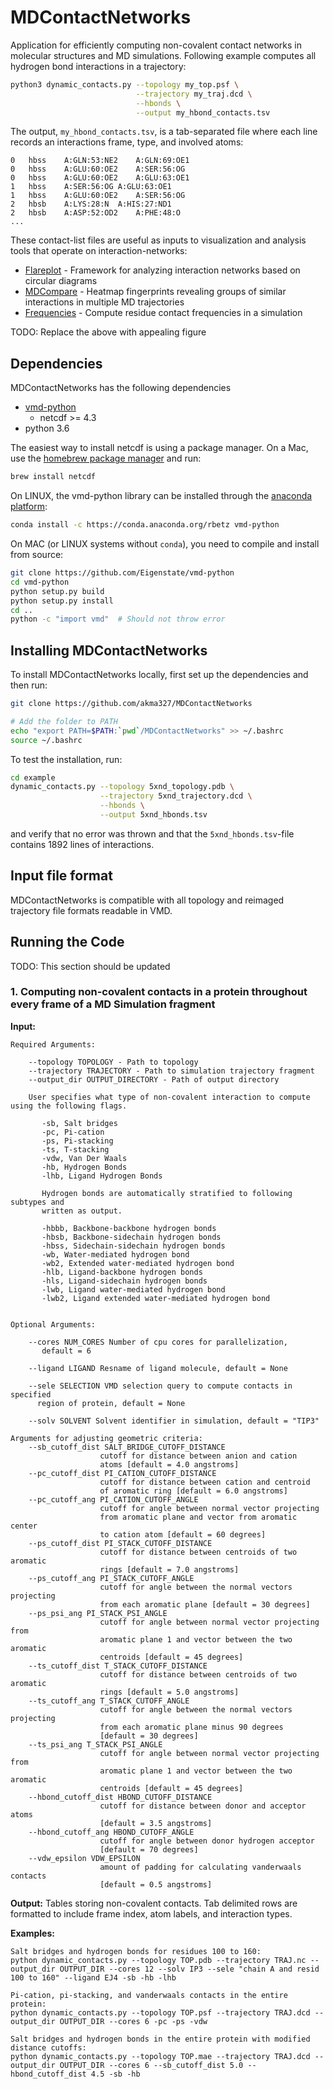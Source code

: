 # MDContactNetworks

Application for efficiently computing non-covalent contact networks in molecular structures and MD simulations. Following example computes all hydrogen bond interactions in a trajectory:
```bash
python3 dynamic_contacts.py --topology my_top.psf \
                            --trajectory my_traj.dcd \
                            --hbonds \
                            --output my_hbond_contacts.tsv
```
The output, `my_hbond_contacts.tsv`, is a tab-separated file where each line records an interactions frame, type, and involved atoms:
```
0	hbss	A:GLN:53:NE2	A:GLN:69:OE1
0	hbss	A:GLU:60:OE2	A:SER:56:OG
0	hbss	A:GLU:60:OE2	A:GLU:63:OE1
1	hbss	A:SER:56:OG	A:GLU:63:OE1
1	hbss	A:GLU:60:OE2	A:SER:56:OG
2	hbsb	A:LYS:28:N	A:HIS:27:ND1
2	hbsb	A:ASP:52:OD2	A:PHE:48:O
...
```
These contact-list files are useful as inputs to visualization and analysis tools that operate on interaction-networks:
 * [Flareplot](https://gpcrviz.github.io/flareplot) - Framework for analyzing interaction networks based on circular diagrams
 * [MDCompare](MDCompare) - Heatmap fingerprints revealing groups of similar interactions in multiple MD trajectories
 * [Frequencies](Frequencies) - Compute residue contact frequencies in a simulation

TODO: Replace the above with appealing figure


## Dependencies

MDContactNetworks has the following dependencies
* [vmd-python](https://github.com/Eigenstate/vmd-python) 
  * netcdf >= 4.3
* python 3.6

The easiest way to install netcdf is using a package manager. On a Mac, use the [homebrew package manager](https://brew.sh/) and run:
```bash
brew install netcdf
```

On LINUX, the vmd-python library can be installed through the [anaconda platform](https://www.anaconda.com/download):
```bash
conda install -c https://conda.anaconda.org/rbetz vmd-python
```

On MAC (or LINUX systems without `conda`), you need to compile and install from source:
```bash
git clone https://github.com/Eigenstate/vmd-python
cd vmd-python
python setup.py build 
python setup.py install
cd ..
python -c "import vmd"  # Should not throw error
```

## Installing MDContactNetworks

To install MDContactNetworks locally, first set up the dependencies and then run:
```bash
git clone https://github.com/akma327/MDContactNetworks

# Add the folder to PATH
echo "export PATH=$PATH:`pwd`/MDContactNetworks" >> ~/.bashrc
source ~/.bashrc
```

To test the installation, run:
```bash
cd example
dynamic_contacts.py --topology 5xnd_topology.pdb \
                    --trajectory 5xnd_trajectory.dcd \
                    --hbonds \
                    --output 5xnd_hbonds.tsv
```
and verify that no error was thrown and that the `5xnd_hbonds.tsv`-file contains 1892 lines of interactions.

## Input file format

MDContactNetworks is compatible with all topology and reimaged trajectory file formats readable in VMD.

## Running the Code

TODO: This section should be updated

### 1. Computing non-covalent contacts in a protein throughout every frame of a MD Simulation fragment
   
   __Input:__ 

	Required Arguments:

	   	--topology TOPOLOGY - Path to topology
	   	--trajectory TRAJECTORY - Path to simulation trajectory fragment
	   	--output_dir OUTPUT_DIRECTORY - Path of output directory
		
		User specifies what type of non-covalent interaction to compute using the following flags. 

		   -sb, Salt bridges
		   -pc, Pi-cation 
		   -ps, Pi-stacking
		   -ts, T-stacking
		   -vdw, Van Der Waals
		   -hb, Hydrogen Bonds
		   -lhb, Ligand Hydrogen Bonds

		   Hydrogen bonds are automatically stratified to following subtypes and 
		   written as output.

		   -hbbb, Backbone-backbone hydrogen bonds
		   -hbsb, Backbone-sidechain hydrogen bonds
		   -hbss, Sidechain-sidechain hydrogen bonds
		   -wb, Water-mediated hydrogen bond
		   -wb2, Extended water-mediated hydrogen bond
		   -hlb, Ligand-backbone hydrogen bonds
		   -hls, Ligand-sidechain hydrogen bonds
		   -lwb, Ligand water-mediated hydrogen bond
		   -lwb2, Ligand extended water-mediated hydrogen bond


	Optional Arguments:

		--cores NUM_CORES Number of cpu cores for parallelization,
		   default = 6

		--ligand LIGAND Resname of ligand molecule, default = None

		--sele SELECTION VMD selection query to compute contacts in specified 
		  region of protein, default = None

		--solv SOLVENT Solvent identifier in simulation, default = "TIP3"

	Arguments for adjusting geometric criteria:
		--sb_cutoff_dist SALT_BRIDGE_CUTOFF_DISTANCE
						cutoff for distance between anion and cation 
						atoms [default = 4.0 angstroms]
		--pc_cutoff_dist PI_CATION_CUTOFF_DISTANCE
						cutoff for distance between cation and centroid
						of aromatic ring [default = 6.0 angstroms]
		--pc_cutoff_ang PI_CATION_CUTOFF_ANGLE
						cutoff for angle between normal vector projecting
						from aromatic plane and vector from aromatic center
						to cation atom [default = 60 degrees]
		--ps_cutoff_dist PI_STACK_CUTOFF_DISTANCE
						cutoff for distance between centroids of two aromatic
						rings [default = 7.0 angstroms]
		--ps_cutoff_ang PI_STACK_CUTOFF_ANGLE
						cutoff for angle between the normal vectors projecting
						from each aromatic plane [default = 30 degrees]
		--ps_psi_ang PI_STACK_PSI_ANGLE
						cutoff for angle between normal vector projecting from
						aromatic plane 1 and vector between the two aromatic
						centroids [default = 45 degrees]
		--ts_cutoff_dist T_STACK_CUTOFF_DISTANCE
						cutoff for distance between centroids of two aromatic
						rings [default = 5.0 angstroms]
		--ts_cutoff_ang T_STACK_CUTOFF_ANGLE
						cutoff for angle between the normal vectors projecting
						from each aromatic plane minus 90 degrees 
						[default = 30 degrees]
		--ts_psi_ang T_STACK_PSI_ANGLE
						cutoff for angle between normal vector projecting from
						aromatic plane 1 and vector between the two aromatic
						centroids [default = 45 degrees]
		--hbond_cutoff_dist HBOND_CUTOFF_DISTANCE
						cutoff for distance between donor and acceptor atoms 
						[default = 3.5 angstroms]
		--hbond_cutoff_ang HBOND_CUTOFF_ANGLE
						cutoff for angle between donor hydrogen acceptor 
						[default = 70 degrees]
		--vdw_epsilon VDW_EPSILON
						amount of padding for calculating vanderwaals contacts 
						[default = 0.5 angstroms]

   
   __Output:__ Tables storing non-covalent contacts. Tab delimited rows are formatted to include 
   frame index, atom labels, and interaction types. 

   __Examples:__

	Salt bridges and hydrogen bonds for residues 100 to 160:
	python dynamic_contacts.py --topology TOP.pdb --trajectory TRAJ.nc --output_dir OUTPUT_DIR --cores 12 --solv IP3 --sele "chain A and resid 100 to 160" --ligand EJ4 -sb -hb -lhb

	Pi-cation, pi-stacking, and vanderwaals contacts in the entire protein:
	python dynamic_contacts.py --topology TOP.psf --trajectory TRAJ.dcd --output_dir OUTPUT_DIR --cores 6 -pc -ps -vdw

	Salt bridges and hydrogen bonds in the entire protein with modified distance cutoffs:
	python dynamic_contacts.py --topology TOP.mae --trajectory TRAJ.dcd --output_dir OUTPUT_DIR --cores 6 --sb_cutoff_dist 5.0 --hbond_cutoff_dist 4.5 -sb -hb

